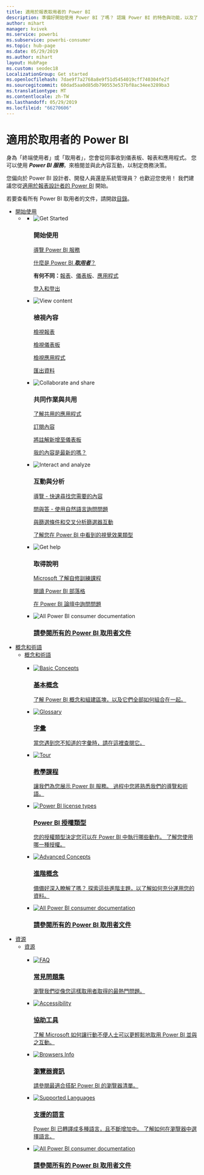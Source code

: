 ```yaml
---
title: 適用於報表取用者的 Power BI
description: 準備好開始使用 Power BI 了嗎？ 認識 Power BI 的特色與功能，以及了解 Power BI 取用者或使用者如何妥善運用它們。
author: mihart
manager: kvivek
ms.service: powerbi
ms.subservice: powerbi-consumer
ms.topic: hub-page
ms.date: 05/29/2019
ms.author: mihart
layout: HubPage
ms.custom: seodec18
LocalizationGroup: Get started
ms.openlocfilehash: 7dae9f7a2768a8e9f51d5454019cff740304fe2f
ms.sourcegitcommit: 60dad5aa0d85db790553e537bf8ac34ee3289ba3
ms.translationtype: MT
ms.contentlocale: zh-TW
ms.lasthandoff: 05/29/2019
ms.locfileid: "66270606"
---
```

<div id="main" class="v2">
      <div class="container">
            <h1 class="">適用於取用者的 Power BI</h1>
            <p>身為「終端使用者」<b></b>或「取用者」<b></b>，您會從同事收到儀表板、報表和應用程式。 您可以使用 <b><i>Power BI 服務</i></b>，來檢閱並與此內容互動，以制定商務決策。</p>
            <p>您偏向於 Power BI 設計者、開發人員還是系統管理員？ 也歡迎您使用！ 我們建議您從<a href="../power-bi-creator-landing.md">適用於報表設計者的 Power BI</a> 開始。</p>
            <p>若要查看所有 Power BI 取用者的文件，請開啟<a href="end-user-consumer.md">目錄</a>。</p>
            <ul class="pivots">
            <li>
                <a href="#get-started" data-linktype="self-bookmark">開始使用</a>
                <ul id="get-started" class="cardsF">
                    <li>
                        <a data-default="true" href="#getstarted" data-linktype="self-bookmark"></a>
                        <ul id="getstarted" class="cardsF">
                            <li>
                                <div class="cardSize">
                                    <div class="cardPadding">
                                        <div class="card">
                                            <div class="cardImageOuter">
                                                <div class="cardImage">
                                                    <img alt="Get Started" src="media/end-user-consumer/get-started.svg" data-linktype="relative-path">
                                                </div>
                                            </div>
                                            <div class="cardText">
                                                <h3>開始使用</h3>
                                                <p><a href="/power-bi/service-get-started" data-linktype="absolute-path">導覽 Power BI 服務</a></p>
                                                <p><a href="/power-bi/consumer/end-user-consumer" data-linktype="absolute-path">什麼是 Power BI <b><i>取用者</i></b>？</a></p>
                                                <p><b>有何不同：</b><a href="/power-bi/consumer/end-user-reports" data-linktype="absolute-path">報表</a>、<a href="/power-bi/consumer/end-user-dashboards" data-linktype="absolute-path">儀表板</a>、<a href="/power-bi/consumer/end-user-apps" data-linktype="absolute-path">應用程式</a></p>
                                                <p><a href="/power-bi/consumer/end-user-sign-in" data-linktype="absolute-path">登入和登出</a></p>
                                            </div>
                                        </div>
                                    </div>
                                </div>
                            </li>
                            <li>
                                <div class="cardSize">
                                    <div class="cardPadding">
                                        <div class="card">
                                            <div class="cardImageOuter">
                                                <div class="cardImage">
                                                    <img alt="View content" src="media/end-user-consumer/view-content.svg" data-linktype="relative-path">
                                                </div>
                                            </div>
                                            <div class="cardText">
                                                <h3>檢視內容</h3>
                                                <p><a href="/power-bi/consumer/end-user-report-open" data-linktype="absolute-path">檢視報表</a></p>
                                                <p><a href="/power-bi/consumer/end-user-dashboard-open" data-linktype="absolute-path">檢視儀表板</a></p>
                                                <p><a href="/power-bi/consumer/end-user-app-view" data-linktype="absolute-path">檢視應用程式</a></p>
                                                <p><a href="/power-bi/consumer/end-user-export" data-linktype="absolute-path">匯出資料</a>
                                            </div>
                                        </div>
                                    </div>
                                </div>
                            </li>
                            <li>
                                <div class="cardSize">
                                    <div class="cardPadding">
                                        <div class="card">
                                            <div class="cardImageOuter">
                                                <div class="cardImage">
                                                    <img alt="Collaborate and share" src="media/end-user-consumer/collaborate-share.svg" data-linktype="relative-path">
                                                </div>
                                            </div>
                                            <div class="cardText">
                                                <h3>共同作業與共用</h3>
                                                <p><a href="/power-bi/consumer/end-user-apps" data-linktype="absolute-path">了解共用的應用程式</a></p>
                                                <p><a href="/power-bi/consumer/end-user-subscribe" data-linktype="absolute-path">訂閱內容</a></p>
                                                <p><a href="/power-bi/consumer/end-user-comment" data-linktype="absolute-path">將註解新增至儀表板</a></p>
                                                <p><a href="/power-bi/consumer/end-user-fresh" data-linktype="absolute-path">我的內容是最新的嗎？</a></p>
                                            </div>
                                        </div>
                                    </div>
                                </div>
                            </li>
                            <li>
                                <div class="cardSize">
                                    <div class="cardPadding">
                                        <div class="card">
                                            <div class="cardImageOuter">
                                                <div class="cardImage">
                                                    <img alt="Interact and analyze" src="media/end-user-consumer/interact-analyze.svg" data-linktype="relative-path">
                                                </div>
                                            </div>
                                            <div class="cardText">
                                                <h3>互動與分析</h3>
                                                <p><a href="/power-bi/consumer/end-user-experience" data-linktype="absolute-path">導覽 - 快速尋找您需要的內容</a></p>
                                                <p><a href="/power-bi/consumer/end-user-q-and-a" data-linktype="absolute-path">問與答 - 使用自然語言詢問問題</a></p>
                                                <p><a href="/power-bi/consumer/end-user-report-filter" data-linktype="absolute-path">與篩選條件和交叉分析篩選器互動</a></p>
                                                <p><a href="/power-bi/consumer/end-user-visual-type" data-linktype="absolute-path">了解您在 Power BI 中看到的視覺效果類型</a></p>
                                            </div>
                                        </div>
                                    </div>
                                </div>
                            </li>
                            <li>
                                <div class="cardSize">
                                    <div class="cardPadding">
                                        <div class="card">
                                            <div class="cardImageOuter">
                                                <div class="cardImage">
                                                    <img alt="Get help" src="media/end-user-consumer/get-help.svg" data-linktype="relative-path">
                                                </div>
                                            </div>
                                            <div class="cardText">
                                                <h3>取得說明</h3>
                                            <p><a href="https://docs.microsoft.com/en-us/learn/paths/consume-data-with-power-bi/" data-linktype="absolute-path">Microsoft 了解自修訓練課程</a></p>
                                                <p><a href="https://powerbi.microsoft.com/blog/" data-linktype="absolute-path">閱讀 Power BI 部落格</a></p>
                                                <p><a href="http://community.powerbi.com/" data-linktype="absolute-path">在 Power BI 論壇中詢問問題</a></p>
                                            </div>
                                        </div>
                                    </div>
                                </div>
                            </li>
                            <li>
                                <div class="cardSize">
                                    <div class="cardPadding">
                                        <div class="card">
                                            <div class="cardImageOuter">
                                                <div class="cardImage">
                                                    <img alt="All Power BI consumer documentation" src="media/end-user-consumer/see-all.svg" data-linktype="relative-path">
                                                </div>
                                            </div>
                                            <div class="cardText">
                                                <a href="end-user-consumer.md" data-linktype="absolute-path">
                                                <h3>請參閱所有的 Power BI 取用者文件</h3></a>
                                            </div>
                                        </div>
                                    </div>
                                </div>
                            </li>
                        </ul>
                    </li>
                </ul>
            </li>
            <li>
                <a href="#concepts-terminology" data-linktype="self-bookmark">概念和術語</a>
                <ul id="concepts-terminology">
                    <li>
                        <a href="#conceptsterminology" data-linktype="self-bookmark">概念和術語</a>
                        <ul id="conceptsterminology" class="cardsC">
                            <br>
                            <li>
                                <a href="/power-bi/consumer/End-user-basic-concepts" data-linktype="absolute-path">
                                    <div class="cardSize">
                                        <div class="cardPadding">
                                            <div class="card">
                                                <div class="cardImageOuter">
                                                    <div class="cardImage bgdAccent1">
                                                        <img src="media/end-user-consumer/basic-concepts.svg" alt="Basic Concepts" data-linktype="relative-path">
                                                    </div>
                                                </div>
                                                <div class="cardText">
                                                    <h3>基本概念</h3>
                                                    <p>了解 Power BI 概念和組建區塊，以及它們全部如何組合在一起。</p>
                                                </div>
                                            </div>
                                        </div>
                                    </div>
                                </a>
                            </li>
                            <li>
                                <a href="/power-bi/consumer/End-user-glossary" data-linktype="absolute-path">
                                    <div class="cardSize">
                                        <div class="cardPadding">
                                            <div class="card">
                                                <div class="cardImageOuter">
                                                    <div class="cardImage bgdAccent1">
                                                        <img src="media/end-user-consumer/glossary.svg" alt="Glossary" data-linktype="relative-path">
                                                    </div>
                                                </div>
                                                <div class="cardText">
                                                    <h3>字彙</h3>
                                                    <p>當您遇到您不知道的字彙時，請在這裡查閱它。</p>
                                                </div>
                                            </div>
                                        </div>
                                    </div>
                                </a>
                            </li>
                            <li>
                                <a href="/power-bi/consumer/end-user-experience" data-linktype="absolute-path">
                                    <div class="cardSize">
                                        <div class="cardPadding">
                                            <div class="card">
                                                <div class="cardImageOuter">
                                                    <div class="cardImage bgdAccent1">
                                                        <img src="media/end-user-consumer/tour.svg" alt="Tour" data-linktype="relative-path">
                                                    </div>
                                                </div>
                                                <div class="cardText">
                                                    <h3>教學課程</h3>
                                                    <p>讓我們為您展示 Power BI 服務。 過程中您將熟悉我們的導覽和術語。</p>
                                                </div>
                                            </div>
                                        </div>
                                    </div>
                                </a>
                            </li>
                            <li>
                                <a href="/power-bi/service-admin-licensing-organization" data-linktype="absolute-path">
                                    <div class="cardSize">
                                        <div class="cardPadding">
                                            <div class="card">
                                                <div class="cardImageOuter">
                                                    <div class="cardImage bgdAccent1">
                                                        <img src="media/end-user-consumer/power-bi-license-types.svg" alt="Power BI license types" data-linktype="relative-path">
                                                    </div>
                                                </div>
                                                <div class="cardText">
                                                    <h3>Power BI 授權類型</h3>
                                                    <p>您的授權類型決定您可以在 Power BI 中執行哪些動作。 了解您使用哪一種授權。</p>
                                                </div>
                                            </div>
                                        </div>
                                    </div>
                                </a>
                            </li>
                            <li>
                                <a href="/power-bi/consumer/end-user-featured" data-linktype="absolute-path">
                                    <div class="cardSize">
                                        <div class="cardPadding">
                                            <div class="card">
                                                <div class="cardImageOuter">
                                                    <div class="cardImage bgdAccent1">
                                                        <img src="media/end-user-consumer/advanced-concepts.svg" alt="Advanced Concepts" data-linktype="relative-path">
                                                    </div>
                                                </div>
                                                <div class="cardText">
                                                    <h3>進階概念</h3>
                                                    <p>備備好深入瞭解了嗎？ 探索這些進階主題，以了解如何充分運用您的資料。 </p>
                                                </div>
                                            </div>
                                        </div>
                                    </div>
                                </a>
                            </li>
                            <li>
                                <a href="end-user-consumer.md" data-linktype="absolute-path">
                                    <div class="cardSize">
                                        <div class="cardPadding">
                                            <div class="card">
                                                <div class="cardImageOuter">
                                                    <div class="cardImage bgdAccent1">
                                                        <img src="media/end-user-consumer/See_All_400x140.svg" alt="All Power BI consumer documentation" data-linktype="relative-path">
                                                    </div>
                                                </div>
                                                <div class="cardText">
                                                    <h3>請參閱所有的 Power BI 取用者文件</h3>
                                                </div>
                                            </div>
                                        </div>
                                    </div>
                                </a>
                            </li>
                        </ul>
                    </li>
                </ul>
            </li>
            <li>
                <a href="#resources" data-linktype="self-bookmark">資源</a>
                <ul id="resources">
                    <li>
                        <a href="#resources" data-linktype="self-bookmark">資源</a>
                        <ul id="resources" class="cardsC">
                            <br>
                            <li>
                                <a href="/power-bi/consumer/end-user-faq" data-linktype="absolute-path">
                                    <div class="cardSize">
                                        <div class="cardPadding">
                                            <div class="card">
                                                <div class="cardImageOuter">
                                                    <div class="cardImage bgdAccent1">
                                                        <img src="media/end-user-consumer/faq.svg" alt="FAQ" data-linktype="relative-path">
                                                    </div>
                                                </div>
                                                <div class="cardText">
                                                    <h3>常見問題集</h3>
                                                    <p>瀏覽我們從像您這樣取用者取得的最熱門問題。</p>
                                                </div>
                                            </div>
                                        </div>
                                    </div>
                                </a>
                            </li>
                            <li>
                                <a href="/power-bi/desktop-accessibility" data-linktype="absolute-path">
                                    <div class="cardSize">
                                        <div class="cardPadding">
                                            <div class="card">
                                                <div class="cardImageOuter">
                                                    <div class="cardImage bgdAccent1">
                                                        <img src="media/end-user-consumer/accessibility.svg" alt="Accessibility" data-linktype="relative-path">
                                                    </div>
                                                </div>
                                                <div class="cardText">
                                                    <h3>協助工具</h3>
                                                    <p>了解 Microsoft 如何讓行動不便人士可以更輕鬆地取用 Power BI 並與之互動。 </p>
                                                </div>
                                            </div>
                                        </div>
                                    </div>
                                </a>
                            </li>                            
                            <li>
                                <a href="/power-bi/consumer/end-user-browsers" data-linktype="absolute-path">
                                    <div class="cardSize">
                                        <div class="cardPadding">
                                            <div class="card">
                                                <div class="cardImageOuter">
                                                    <div class="cardImage bgdAccent1">
                                                        <img src="media/end-user-consumer/browser-info.svg" alt="Browsers Info" data-linktype="relative-path">
                                                    </div>
                                                </div>
                                                <div class="cardText">
                                                    <h3>瀏覽器資訊</h3>
                                                    <p>請參閱最適合搭配 Power BI 的瀏覽器清單。 </p>
                                                </div>
                                            </div>
                                        </div>
                                    </div>
                                </a>
                            </li>
                            <li>
                                <a href="/power-bi/supported-languages-countries-regions" data-linktype="absolute-path">
                                    <div class="cardSize">
                                        <div class="cardPadding">
                                            <div class="card">
                                                <div class="cardImageOuter">
                                                    <div class="cardImage bgdAccent1">
                                                        <img src="media/end-user-consumer/supported-languages.svg" alt="Supported Languages" data-linktype="relative-path">
                                                    </div>
                                                </div>
                                                <div class="cardText">
                                                    <h3>支援的語言</h3>
                                                    <p>Power BI 已轉譯成多種語言，且不斷增加中。 了解如何在瀏覽器中選擇語言。 </p>
                                                </div>
                                            </div>
                                        </div>
                                    </div>
                                </a>
                            </li>
                            <li>
                                <a href="end-user-consumer.md" data-linktype="absolute-path">
                                    <div class="cardSize">
                                        <div class="cardPadding">
                                            <div class="card">
                                                <div class="cardImageOuter">
                                                    <div class="cardImage bgdAccent1">
                                                        <img src="media/end-user-consumer/See_All_400x140.svg" alt="All Power BI consumer documentation" data-linktype="relative-path">
                                                    </div>
                                                </div>
                                                <div class="cardText">
                                                    <h3>請參閱所有的 Power BI 取用者文件</h3>
                                                </div>
                                            </div>
                                        </div>
                                    </div>
                                </a>
                            </li>
                        </ul>
                    </li>
                </ul>
            </li>
            </ul> 
      </div>
</div>
